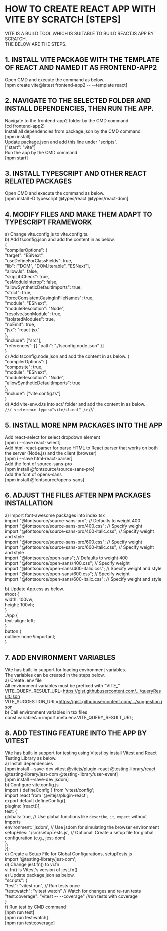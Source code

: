 # HOW TO CREATE REACT APP WITH VITE BY SCRATCH [STEPS]

VITE IS A BUILD TOOL WHICH IS SUITABLE TO BUILD REACTJS APP BY SCRATCH.<br/>
THE BELOW ARE THE STEPS.

## 1. INSTALL VITE PACKAGE WITH THE TEMPLATE OF REACT AND NAMED IT AS FRONTEND-APP2

Open CMD and execute the command as below.<br/>
[npm create vite@latest frontend-app2 -- --template react]

## 2. NAVIGATE TO THE SELECTED FOLDER AND INSTALL DEPENDENCIES, THEN RUN THE APP.

Navigate to the frontend-app2 folder by the CMD command<br/>
[cd frontend-app2]<br/>
Install all dependencies from package.json by the CMD command<br/>
[npm install]<br/>
Update package.json and add this line under "scripts".  
["start": "vite"]  
Run the app by the CMD command  
[npm start]

## 3. INSTALL TYPESCRIPT AND OTHER REACT RELATED PACKAGES

Open CMD and execute the command as below.  
[npm install -D typescript @types/react @types/react-dom]

## 4. MODIFY FILES AND MAKE THEM ADAPT TO TYPESCRIPT FRAMEWORK

a) Change vite.config.js to vite.config.ts.  
b) Add tsconfig.json and add the content in as below.  
{  
 "compilerOptions": {  
 "target": "ESNext",  
 "useDefineForClassFields": true,  
 "lib": ["DOM", "DOM.Iterable", "ESNext"],  
 "allowJs": false,  
 "skipLibCheck": true,  
 "esModuleInterop": false,  
 "allowSyntheticDefaultImports": true,  
 "strict": true,  
 "forceConsistentCasingInFileNames": true,  
 "module": "ESNext",  
 "moduleResolution": "Node",  
 "resolveJsonModule": true,  
 "isolatedModules": true,  
 "noEmit": true,  
 "jsx": "react-jsx"  
 },  
 "include": ["src"],  
 "references": [{ "path": "./tsconfig.node.json" }]  
}  
c) Add tsconfig.node.json and add the content in as below.
{  
 "compilerOptions": {  
 "composite": true,  
 "module": "ESNext",  
 "moduleResolution": "Node",  
 "allowSyntheticDefaultImports": true  
 },  
 "include": ["vite.config.ts"]  
}  
d) Add vite-env.d.ts into scr/ folder and add the content in as below.<br/>
`/// <reference types="vite/client" />`
/// <reference types="vite/client" />

## 5. INSTALL MORE NPM PACKAGES INTO THE APP

Add react-select for select dropdown element  
[npm i --save react-select]  
Add html-react-parser for parse HTML to React parser that works on both the server (Node.js) and the client (browser)  
[npm i --save html-react-parser]  
Add the font of source-sans-pro  
[npm install @fontsource/source-sans-pro]  
Add the font of opens-sans  
[npm install @fontsource/opens-sans]

## 6. ADJUST THE FILES AFTER NPM PACKAGES INSTALLATION

a) Import font-awesome packages into index.tsx  
import "@fontsource/source-sans-pro"; // Defaults to weight 400  
import "@fontsource/source-sans-pro/400.css"; // Specify weight  
import "@fontsource/source-sans-pro/400-italic.css"; // Specify weight and style  
import "@fontsource/source-sans-pro/600.css"; // Specify weight  
import "@fontsource/source-sans-pro/600-italic.css"; // Specify weight and style  
import "@fontsource/open-sans"; // Defaults to weight 400  
import "@fontsource/open-sans/400.css"; // Specify weight  
import "@fontsource/open-sans/400-italic.css"; // Specify weight and style  
import "@fontsource/open-sans/600.css"; // Specify weight  
import "@fontsource/open-sans/600-italic.css"; // Specify weight and style

b) Update App.css as below.  
#root {  
width: 100vw;  
height: 100vh;  
}  
.App {  
text-align: left;  
}  
button {  
outline: none !important;  
}

## 7. ADD ENVIRONMENT VARIABLES

Vite has built-in support for loading environment variables.  
The variables can be created in the steps below.  
a) Create .env file  
All environment variables must be prefixed with "VITE\_"  
VITE_QUERY_RESULT_URL=https://gist.githubusercontent.com/.../queryResult.json  
VITE_SUGGESTION_URL=https://gist.githubusercontent.com/.../suggestion.json  
b) Call environment variables in tsx files  
const variableA = import.meta.env.VITE_QUERY_RESULT_URL;

## 8. ADD TESTING FEATURE INTO THE APP BY VITEST

Vite has built-in support for testing using Vitest by install Vitest and React Testing Library as below.  
a) Install dependencies  
[npm install --save-dev vitest @vitejs/plugin-react @testing-library/react @testing-library/jest-dom @testing-library/user-event]  
[npm install --save-dev jsdom]  
b) Configure vite.config.js  
import { defineConfig } from 'vitest/config';  
import react from '@vitejs/plugin-react';  
export default defineConfig({  
plugins: [react()],  
test: {  
globals: true, // Use global functions like `describe`, `it`, `expect` without imports  
environment: 'jsdom', // Use jsdom for simulating the browser environment  
setupFiles: './src/setupTests.js', // Optional: Create a setup file for global configuration (e.g., jest-dom)  
},  
});  
c) Create a Setup File for Global Configurations, setupTests.js  
import '@testing-library/jest-dom';  
d) Change jest.fn() to vi.fn  
vi.fn() is Vitest's version of jest.fn()  
e) Update package.json as below.  
"scripts": {  
"test": "vitest run", // Run tests once  
"test:watch": "vitest watch" // Watch for changes and re-run tests  
"test:coverage": "vitest -- --coverage" //run tests with coverage  
}  
f) Run test by CMD command  
[npm run test]  
[npm run test:watch]  
[npm run test:coverage]
